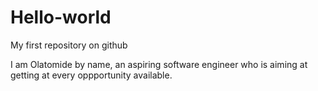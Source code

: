 # Hello-world
My first repository on github


I am Olatomide by name, an aspiring software engineer who is aiming at getting at every oppportunity available.
